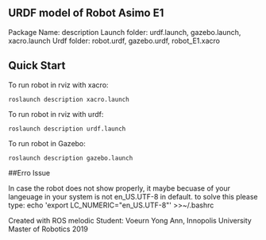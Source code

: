 ## URDF model of Robot Asimo E1

Package Name: description 
Launch folder: urdf.launch, gazebo.launch, xacro.launch 
Urdf folder: robot.urdf, gazebo.urdf, robot_E1.xacro

## Quick Start
To run robot in rviz with xacro: 
	
	roslaunch description xacro.launch 

To run robot in rviz with urdf: 
	
	roslaunch description urdf.launch

To run robot in Gazebo: 
	
	roslaunch description gazebo.launch


##Erro Issue 

In case the robot does not show properly, it maybe becuase of your langeuage in your system is not en_US.UTF-8 in default. to solve this please type:  echo 'export LC_NUMERIC="en_US.UTF-8"' >>~/.bashrc



Created with ROS melodic 
Student: Voeurn Yong Ann, 
Innopolis University
Master of Robotics 2019

